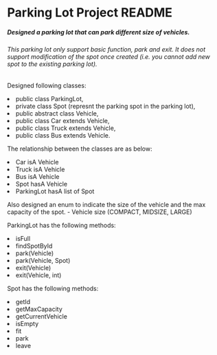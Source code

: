 # Parking Lot Project README
<h5>Designed a parking lot that can park different size of vehicles.
<h6><i>This parking lot only support basic function, park and exit. 
It does not support modification of the spot once created (i.e. you cannot add new spot to the existing parking lot). 
</i></h6>
</h5>

<p> Designed following classes:
    <li> public class ParkingLot, 
    <li> private class Spot (represnt the parking spot in the parking lot), 
    <li> public abstract class Vehicle, 
    <li> public class Car extends Vehicle, 
    <li> public class Truck extends Vehicle, 
    <li> public class Bus extends Vehicle.</li> </p>
   
<p> 
The relationship between the classes are as below:
    <li> Car isA Vehicle
    <li> Truck isA Vehicle
    <li> Bus isA Vehicle
    <li> Spot hasA Vehicle
    <li> ParkingLot hasA list of Spot</li> </p>

<p>
Also designed an enum to indicate the size of the vehicle and the max capacity of the spot.
    - Vehicle size (COMPACT, MIDSIZE, LARGE)
</p>

<p>
ParkingLot has the following methods:
      <li>isFull
      <li>findSpotById
      <li>park(Vehicle)
      <li>park(Vehicle, Spot)
      <li>exit(Vehicle)
      <li>exit(Vehicle, int)</p>  
<p>  
Spot has the following methods:
    <li> getId 
    <li> getMaxCapacity
    <li> getCurrentVehicle
    <li> isEmpty
    <li> fit
    <li> park
    <li> leave </li> </p>

